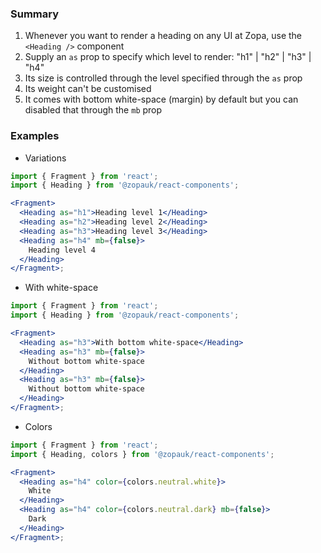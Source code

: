 ### Summary

1. Whenever you want to render a heading on any UI at Zopa, use the `<Heading />` component
2. Supply an `as` prop to specify which level to render: "h1" | "h2" | "h3" | "h4"
3. Its size is controlled through the level specified through the `as` prop
4. Its weight can't be customised
5. It comes with bottom white-space (margin) by default but you can disabled that through the `mb` prop

### Examples

- Variations

```jsx
import { Fragment } from 'react';
import { Heading } from '@zopauk/react-components';

<Fragment>
  <Heading as="h1">Heading level 1</Heading>
  <Heading as="h2">Heading level 2</Heading>
  <Heading as="h3">Heading level 3</Heading>
  <Heading as="h4" mb={false}>
    Heading level 4
  </Heading>
</Fragment>;
```

- With white-space

```jsx
import { Fragment } from 'react';
import { Heading } from '@zopauk/react-components';

<Fragment>
  <Heading as="h3">With bottom white-space</Heading>
  <Heading as="h3" mb={false}>
    Without bottom white-space
  </Heading>
  <Heading as="h3" mb={false}>
    Without bottom white-space
  </Heading>
</Fragment>;
```

- Colors

```jsx { "props": { "style": { "backgroundColor": "#00B9A7", "border": "none" } } }
import { Fragment } from 'react';
import { Heading, colors } from '@zopauk/react-components';

<Fragment>
  <Heading as="h4" color={colors.neutral.white}>
    White
  </Heading>
  <Heading as="h4" color={colors.neutral.dark} mb={false}>
    Dark
  </Heading>
</Fragment>;
```
